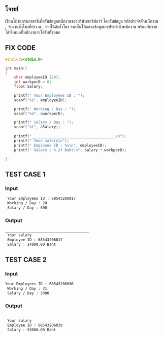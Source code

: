 ## โจทย์
เขียนโปรแกรมภาษาซีเพื่อรับข้อมูลพนักงานของบริษัทซอร์ฟแวร์ โดยรับข้อมูล รหัสประจำตัวพนักงาน , จำนวนชั่วโมงที่ทำงาน , รายได้ต่อชั่วโมง จากนั้นให้แสดงข้อมูลเลขประจำตัวพนักงาน พร้อมกับรายได้ทั้งหมดที่หนักงานจะได้รับทั้งหมด

## FIX CODE
```c++
#include<stdio.h>

int main() 
{
    char employeeID [20];
    int workperD = 0;
    float Salary;

    printf(" Your Employees ID : ");
    scanf("%s", employeeID);

    printf(" Working / Day : ");
    scanf("%d", &workperD);

    printf(" Salary / Day : ");
    scanf("%f", &Salary);
    
    printf("______________________________________\n");
    printf(" Your salary\n");
    printf(" Employee ID : %s\n", employeeID);
    printf(" Salary : %.2f Baht\n", Salary * workperD);

}
```

## TEST CASE 1
### Input
```bash
 Your Employees ID : 68543206017
 Working / Day : 28
 Salary / Day : 500

```
### Output
```bash
______________________________________
 Your salary
 Employee ID : 68543206017
 Salary : 14000.00 Baht

```

## TEST CASE 2
### Input
```bash
Your Employees ID : 68543206030
 Working / Day : 31
 Salary / Day : 3000

```
### Output
```bash
______________________________________
 Your salary
 Employee ID : 68543206030
 Salary : 93000.00 Baht

```

